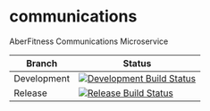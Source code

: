 # communications
AberFitness Communications Microservice

| Branch | Status |
|-|-|
| Development | [![Development Build Status](https://travis-ci.org/sem5640-2018/communications.svg?branch=development)](https://travis-ci.org/sem5640-2018/communications) |
| Release | [![Release Build Status](https://travis-ci.org/sem5640-2018/communications.svg?branch=master)](https://travis-ci.org/sem5640-2018/communications) |
